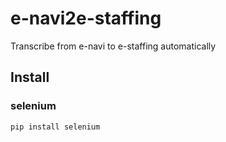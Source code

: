 # e-navi2e-staffing
Transcribe from e-navi to e-staffing automatically

## Install
### selenium
```
pip install selenium
```
